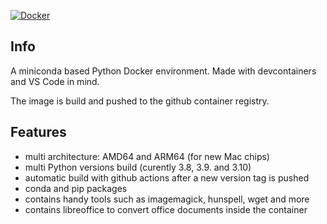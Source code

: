 
[![Docker](https://github.com/tgoelles/Python_docker/actions/workflows/docker-publish.yml/badge.svg)](https://github.com/tgoelles/Python_docker/actions/workflows/docker-publish.yml)

## Info

A miniconda based Python Docker environment. Made with devcontainers and VS Code in mind.

The image is build and pushed to the github container registry.

## Features

* multi architecture: AMD64 and ARM64 (for new Mac chips)
* multi Python versions build (curently 3.8, 3.9. and 3.10)
* automatic build with github actions after a new version tag is pushed
* conda and pip packages
* contains handy tools such as imagemagick, hunspell, wget and more
* contains libreoffice to convert office documents inside the container
